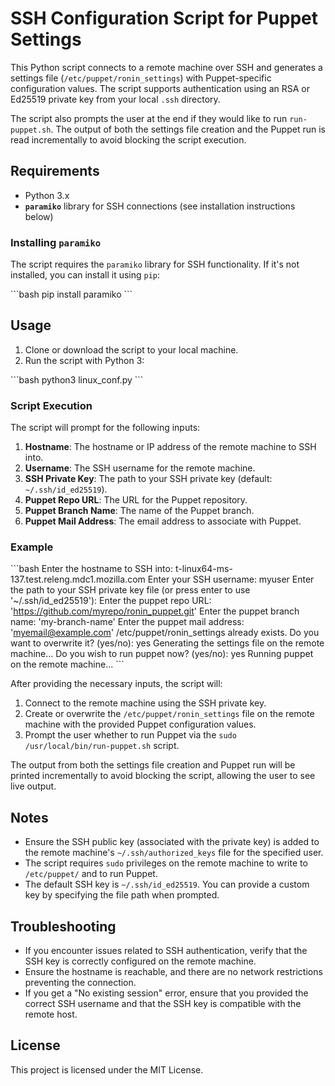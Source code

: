 
# SSH Configuration Script for Puppet Settings

This Python script connects to a remote machine over SSH and generates a settings file (`/etc/puppet/ronin_settings`) with Puppet-specific configuration values. The script supports authentication using an RSA or Ed25519 private key from your local `.ssh` directory.

The script also prompts the user at the end if they would like to run `run-puppet.sh`. The output of both the settings file creation and the Puppet run is read incrementally to avoid blocking the script execution.

## Requirements

- Python 3.x
- **`paramiko`** library for SSH connections (see installation instructions below)

### Installing `paramiko`

The script requires the `paramiko` library for SSH functionality. If it's not installed, you can install it using `pip`:

\`\`\`bash
pip install paramiko
\`\`\`

## Usage

1. Clone or download the script to your local machine.
2. Run the script with Python 3:

\`\`\`bash
python3 linux_conf.py
\`\`\`

### Script Execution

The script will prompt for the following inputs:

1. **Hostname**: The hostname or IP address of the remote machine to SSH into.
2. **Username**: The SSH username for the remote machine.
3. **SSH Private Key**: The path to your SSH private key (default: `~/.ssh/id_ed25519`).
4. **Puppet Repo URL**: The URL for the Puppet repository.
5. **Puppet Branch Name**: The name of the Puppet branch.
6. **Puppet Mail Address**: The email address to associate with Puppet.

### Example

\`\`\`bash
Enter the hostname to SSH into: t-linux64-ms-137.test.releng.mdc1.mozilla.com
Enter your SSH username: myuser
Enter the path to your SSH private key file (or press enter to use '~/.ssh/id_ed25519'): 
Enter the puppet repo URL: 'https://github.com/myrepo/ronin_puppet.git'
Enter the puppet branch name: 'my-branch-name'
Enter the puppet mail address: 'myemail@example.com'
/etc/puppet/ronin_settings already exists. Do you want to overwrite it? (yes/no): yes
Generating the settings file on the remote machine...
Do you wish to run puppet now? (yes/no): yes
Running puppet on the remote machine...
\`\`\`

After providing the necessary inputs, the script will:

1. Connect to the remote machine using the SSH private key.
2. Create or overwrite the `/etc/puppet/ronin_settings` file on the remote machine with the provided Puppet configuration values.
3. Prompt the user whether to run Puppet via the `sudo /usr/local/bin/run-puppet.sh` script.

The output from both the settings file creation and Puppet run will be printed incrementally to avoid blocking the script, allowing the user to see live output.

## Notes

- Ensure the SSH public key (associated with the private key) is added to the remote machine's `~/.ssh/authorized_keys` file for the specified user.
- The script requires `sudo` privileges on the remote machine to write to `/etc/puppet/` and to run Puppet.
- The default SSH key is `~/.ssh/id_ed25519`. You can provide a custom key by specifying the file path when prompted.

## Troubleshooting

- If you encounter issues related to SSH authentication, verify that the SSH key is correctly configured on the remote machine.
- Ensure the hostname is reachable, and there are no network restrictions preventing the connection.
- If you get a "No existing session" error, ensure that you provided the correct SSH username and that the SSH key is compatible with the remote host.

## License

This project is licensed under the MIT License.

